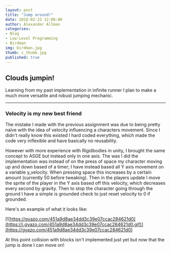 ```yaml
---
layout: post
title: "Jump around!"
date: 2018-02-22 12:00:00
author: Alexander Allman
categories:
- Blog
- Low-Level Programming
- Birdman
img: birdman.jpg
thumb: c_thumb.jpg
published: true
---
```


## Clouds jumpin!

Learning from my past implementation in infinite runner I plan to make a much more versatile and robust jumping mechanic.

<!--more-->
-----
### Velocity is my new best friend
The mistake I made with the previous assignment was due to being pretty naïve with the idea of velocity influencing a characters movement. Since I didn't really know this existed I hard coded everything, which made the code very inflexible and have basically no reusability.

However with more experience with Rigidbodies in unity, I brought the same concept to ASGE but instead only in one axis. The was I did the implementation was instead of on the press of space my character moving up and down based of a timer; I have instead based all Y axis movement on a variable y_velocity. When pressing space this increases by a certain amount (currently 50 before tweaking). Then in the players update I move the sprite of the player in the Y axis based off this velocity, which decreases every second by gravity. Then to stop the character going through the ground I have a simple is grounded check to just reset velocity to 0 if grounded.

Here's an example of what it looks like:

[![https://gyazo.com/451a9d8ae34dd3c39e07ccac284621d0](https://i.gyazo.com/451a9d8ae34dd3c39e07ccac284621d0.gif)](https://gyazo.com/451a9d8ae34dd3c39e07ccac284621d0)

At this point collision with blocks isn't implemented just yet but now that the jump is done I can move on!
